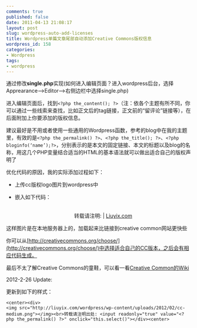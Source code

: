 ```yaml
---
comments: true
published: false
date: 2011-04-13 21:08:17
layout: post
slug: wordpress-auto-add-licenses
title: Wordpress单篇文章尾部自动添加Creative Commons版权信息
wordpress_id: 158
categories:
- Wordpress
tags:
- wordpress
---
```


通过修改**single.php**实现(如何进入编辑页面？进入wordpress后台，选择Apprearance-->Editor-->右侧边栏中选择single.php)

进入编辑页面后，找到`<?php the_content(); ?>`（注：依各个主题有所不同，你可以通过一些线索来查找，比如正文后的tag链接，正文前的“留评论”链接等），在后面附加上你要添加的版权信息。

建议最好是不用或者使用一些通用的Wordpress函数，参考的blog中在我的主题里，有效的是`<?php the_permalink() ?>`、`<?php the_title(); ?>`、`<?php bloginfo(‘name’);?>`，分别表示的是本文的固定链接、本文的标题以及blog的名称，用这几个PHP变量结合适当的HTML的基本语法就可以做出适合自己的版权声明了

优化代码的原因，我的实际添加过程如下：



	
  * 上传cc版权logo图片到wordpress中

	
  * 嵌入如下代码：
    
    <center><div><img src="http://liuyix.com/wordpress/wp-content/uploads/2012/02/cc-medium.png" alt=""></img><br></br>转载请注明:  | <a href="http://liuyix.com">Liuyix.com</a></div><center>



这样图片是在本地服务器上的，加载起来比链接到creative common网站更快些

你可以从[http://creativecommons.org/choose/](http://creativecommons.org/choose/)中选择适合自己的CC版本，之后会有相应代码生成。

最后不太了解Creative Commons的童鞋，可以看一看[Creative Common的Wiki](http://zh.wikipedia.org/wiki/Creative_Commons)

2012-2-26 Update:

更新到如下的样式：

    
    <center><div>
    <img src="http://liuyix.com/wordpress/wp-content/uploads/2012/02/cc-medium.png"></img><br>转载请注明出处: <input readonly="true" value="<?php the_permalink() ?>" onclick="this.select()"></div><center>
